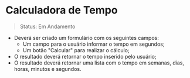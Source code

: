 # Calculadora de Tempo

> Status: Em Andamento

+ Deverá ser criado um formulário com os seguintes campos: 
    + Um campo para o usuário informar o tempo em segundos;
    + Um botão "Calcular" para realizar o cálculo;
+ O resultado deverá retornar o tempo inserido pelo usuário;
+ O resultado deverá retornar uma lista com o tempo em semanas, dias, horas, minutos e segundos.

